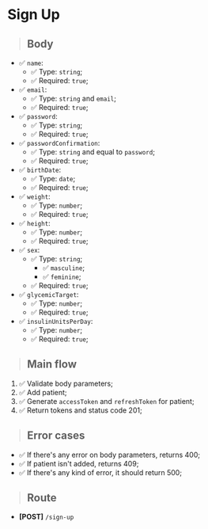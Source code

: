 # Sign Up

> ## Body
- ✅ `name`:
  - ✅ Type: `string`;
  - ✅ Required: `true`;
- ✅ `email`:
  - ✅ Type: `string` and `email`;
  - ✅ Required: `true`;
- ✅ `password`:
  - ✅ Type: `string`;
  - ✅ Required: `true`;
- ✅ `passwordConfirmation`:
  - ✅ Type: `string` and equal to `password`;
  - ✅ Required: `true`;
- ✅ `birthDate`:
  - ✅ Type: `date`;
  - ✅ Required: `true`;
- ✅ `weight`:
  - ✅ Type: `number`;
  - ✅ Required: `true`;
- ✅ `height`:
  - ✅ Type: `number`;
  - ✅ Required: `true`;
- ✅ `sex`:
  - ✅ Type: `string`;
    - ✅ `masculine`;
    - ✅ `feminine`;
  - ✅ Required: `true`;
- ✅ `glycemicTarget`:
  - ✅ Type: `number`;
  - ✅ Required: `true`;
- ✅ `insulinUnitsPerDay`:
  - ✅ Type: `number`;
  - ✅ Required: `true`;

> ## Main flow
1. ✅ Validate body parameters;
2. ✅ Add patient;
3. ✅ Generate `accessToken` and `refreshToken` for patient;
4. ✅ Return tokens and status code 201;

> ## Error cases
- ✅ If there's any error on body parameters, returns 400;
- ✅ If patient isn't added, returns 409;
- ✅ If there's any kind of error, it should return 500;

> ## Route
- **[POST]** `/sign-up`